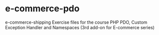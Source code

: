 # e-commerce-pdo
e-commerce-shipping Exercise files for the course PHP PDO, Custom Exception Handler and Namespaces (3rd add-on for E-commerce series)
